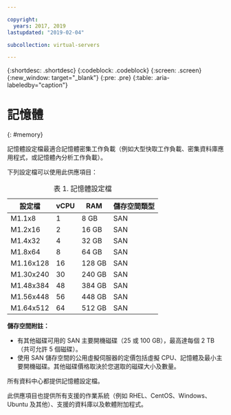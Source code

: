 ```yaml
---

copyright:
  years: 2017, 2019
lastupdated: "2019-02-04"

subcollection: virtual-servers

---
```


{:shortdesc: .shortdesc}
{:codeblock: .codeblock}
{:screen: .screen}
{:new_window: target="_blank"}
{:pre: .pre}
{:table: .aria-labeledby="caption"}

# 記憶體
{: #memory}

記憶體設定檔最適合記憶體密集工作負載（例如大型快取工作負載、密集資料庫應用程式，或記憶體內分析工作負載）。

下列設定檔可以使用此供應項目：

<table>
<CAPTION>表 1. 記憶體設定檔</CAPTION>
<THEAD>
<TR>
<th>設定檔</th>
<th>vCPU</th>
<th>RAM</th>
<th>儲存空間類型</th>
</TR>
</THEAD>
<TBODY>
<tr>
<td>M1.1x8</td>
<td>1</td>
<td>8 GB</td>
<td>SAN</td>
</tr>
<tr>
<td>M1.2x16</td>
<td>2</td>
<td>16 GB</td>
<td>SAN</td>
</tr>
<tr>
<td>M1.4x32</td>
<td>4</td>
<td>32 GB</td>
<td>SAN</td>
</tr>
<tr>
<td>M1.8x64</td>
<td>8</td>
<td>64 GB</td>
<td>SAN</td>
</tr>
<tr>
<td>M1.16x128</td>
<td>16</td>
<td>128 GB</td>
<td>SAN</td>
</tr>
<tr>
<td>M1.30x240</td>
<td>30</td>
<td>240 GB</td>
<td>SAN</td>
</tr>
<tr>
<td>M1.48x384</td>
<td>48</td>
<td>384 GB</td>
<td>SAN</td>
</tr>
<tr>
<td>M1.56x448</td>
<td>56 	</td>
<td>448 GB</td>
<td>SAN</td>
</tr>
<tr>
<td>M1.64x512</td>
<td>64</td>
<td>512 GB</td>
<td>SAN</td>
</tr>
</TBODY>
</table>

**儲存空間附註：**
* 有其他磁碟可用的 SAN 主要開機磁碟（25 或 100 GB），最高達每個 2 TB（共可允許 5 個磁碟）。
* 使用 SAN 儲存空間的公用虛擬伺服器的定價包括虛擬 CPU、記憶體及最小主要開機磁碟。其他磁碟價格取決於您選取的磁碟大小及數量。  

所有資料中心都提供記憶體設定檔。

此供應項目也提供所有支援的作業系統（例如 RHEL、CentOS、Windows、Ubuntu 及其他）、支援的資料庫以及軟體附加程式。  
